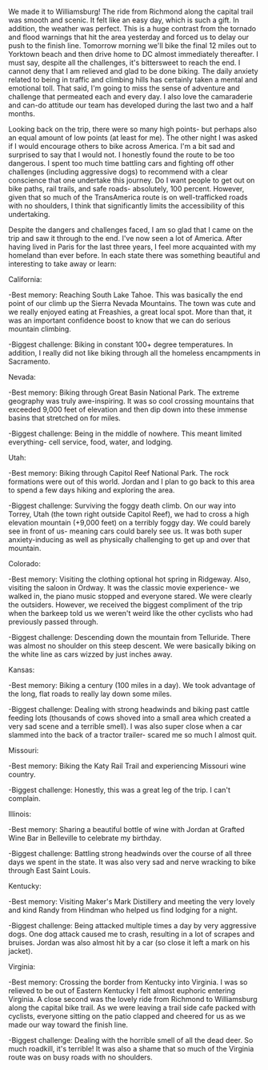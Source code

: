 We made it to Williamsburg!  The ride from Richmond along the capital trail was smooth and scenic.  It felt like an easy day, which is such a gift.  In addition, the weather was perfect.  This is a huge contrast from the tornado and flood warnings that hit the area yesterday and forced us to delay our push to the finish line.  Tomorrow morning we'll bike the final 12 miles out to Yorktown beach and then drive home to DC almost immediately thereafter.  I must say, despite all the challenges, it's bittersweet to reach the end.  I cannot deny that I am relieved and glad to be done biking.  The daily anxiety related to being in traffic and climbing hills has certainly taken a mental and emotional toll.  That said, I'm going to miss the sense of adventure and challenge that permeated each and every day.  I also love the camaraderie and can-do attitude our team has developed during the last two and a half months. 

Looking back on the trip, there were so many high points- but perhaps also an equal amount of low points (at least for me).  The other night I was asked if I would encourage others to bike across America.  I'm a bit sad and surprised to say that I would not.  I honestly found the route to be too dangerous.  I spent too much time battling cars and fighting off other challenges (including aggressive dogs) to recommend with a clear conscience that one undertake this journey.  Do I want people to get out on bike paths, rail trails, and safe roads- absolutely, 100 percent.  However, given that so much of the TransAmerica route is on well-trafficked roads with no shoulders, I think that significantly limits the accessibility of this undertaking.

Despite the dangers and challenges faced, I am so glad that I came on the trip and saw it through to the end.  I've now seen a lot of America.  After having lived in Paris for the last three years, I feel more acquainted with my homeland than ever before.  In each state there was something beautiful and interesting to take away or learn:

California:

-Best memory:  Reaching South Lake Tahoe.  This was basically the end point of our climb up the Sierra Nevada Mountains.  The town was cute and we really enjoyed eating at Freashies, a great local spot.  More than that, it was an important confidence boost to know that we can do serious mountain climbing.

-Biggest challenge:  Biking in constant 100+ degree temperatures.  In addition, I really did not like biking through all the homeless encampments in Sacramento.

Nevada:

-Best memory: Biking through Great Basin National Park.  The extreme geography was truly awe-inspiring.  It was so cool crossing mountains that exceeded 9,000 feet of elevation and then dip down into these immense basins that stretched on for miles.

-Biggest challenge: Being in the middle of nowhere.  This meant limited everything- cell service, food, water, and lodging.

Utah:

-Best memory: Biking through Capitol Reef National Park.  The rock formations were out of this world.  Jordan and I plan to go back to this area to spend a few days hiking and exploring the area.

-Biggest challenge: Surviving the foggy death climb.  On our way into Torrey, Utah (the town right outside Capitol Reef), we had to cross a high elevation mountain (+9,000 feet) on a terribly foggy day.  We could barely see in front of us- meaning cars could barely see us.  It was both super anxiety-inducing as well as physically challenging to get up and over that mountain.

Colorado:

-Best memory: Visiting the clothing optional hot spring in Ridgeway.  Also, visiting the saloon in Ordway.  It was the classic movie experience- we walked in, the piano music stopped and everyone stared.  We were clearly the outsiders.  However, we received the biggest compliment of the trip when the barkeep told us we weren't weird like the other cyclists who had previously passed through.

-Biggest challenge: Descending down the mountain from Telluride.  There was almost no shoulder on this steep descent.  We were basically biking on the white line as cars wizzed by just inches away.

Kansas:

-Best memory: Biking a century (100 miles in a day).  We took advantage of the long, flat roads to really lay down some miles.

-Biggest challenge: Dealing with strong headwinds and biking past cattle feeding lots (thousands of cows shoved into a small area which created a very sad scene and a terrible smell).  I was also super close when a car slammed into the back of a tractor trailer- scared me so much I almost quit.

Missouri:

-Best memory: Biking the Katy Rail Trail and experiencing Missouri wine country.  

-Biggest challenge: Honestly, this was a great leg of the trip.  I can't complain.

Illinois:

-Best memory: Sharing a beautiful bottle of wine with Jordan at Grafted Wine Bar in Belleville to celebrate my birthday. 

-Biggest challenge: Battling strong headwinds over the course of all three days we spent in the state.  It was also very sad and nerve wracking to bike through East Saint Louis.

Kentucky:

-Best memory: Visiting Maker's Mark Distillery and meeting the very lovely and kind Randy from Hindman who helped us find lodging for a night.

-Biggest challenge: Being attacked multiple times a day by very aggressive dogs.  One dog attack caused me to crash, resulting in a lot of scrapes and bruises.  Jordan was also almost hit by a car (so close it left a mark on his jacket).

Virginia:

-Best memory: Crossing the border from Kentucky into Virginia.  I was so relieved to be out of Eastern Kentucky I felt almost euphoric entering Virginia.  A close second was the lovely ride from Richmond to Williamsburg along the capital bike trail.  As we were leaving a trail side cafe packed with cyclists, everyone sitting on the patio clapped and cheered for us as we made our way toward the finish line.

-Biggest challenge: Dealing with the horrible smell of all the dead deer.  So much roadkill, it's terrible!  It was also a shame that so much of the Virginia route was on busy roads with no shoulders.

